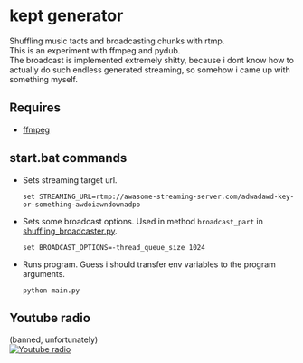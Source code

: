 # kept generator
Shuffling music tacts and broadcasting chunks with rtmp.  
This is an experiment with ffmpeg and pydub.  
The broadcast is implemented extremely shitty, because i dont know how to actually do such endless generated streaming, so somehow i came up with something myself.  

## Requires
* [ffmpeg](https://ffmpeg.org/)

## start.bat commands
* Sets streaming target url.
    ```
    set STREAMING_URL=rtmp://awasome-streaming-server.com/adwadawd-key-or-something-awdoiawndownadpo
    ```
* Sets some broadcast options. Used in method `broadcast_part` in [shuffling_broadcaster.py](./shuffling_broadcaster.py).
    ```
    set BROADCAST_OPTIONS=-thread_queue_size 1024
    ```
* Runs program. Guess i should transfer env variables to the program arguments.
    ```
    python main.py
    ```

## Youtube radio
(banned, unfortunately)  
[![Youtube radio](https://img.youtube.com/vi/lS9pbiYg770/0.jpg)](https://www.youtube.com/watch?v=lS9pbiYg770)
